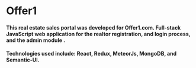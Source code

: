 # Offer1

#### This real estate sales portal was developed for Offer1.com. Full-stack JavaScript web application for the realtor registration, and login process, and the admin module .
#### Technologies used include: React, Redux, MeteorJs, MongoDB, and Semantic-UI.

